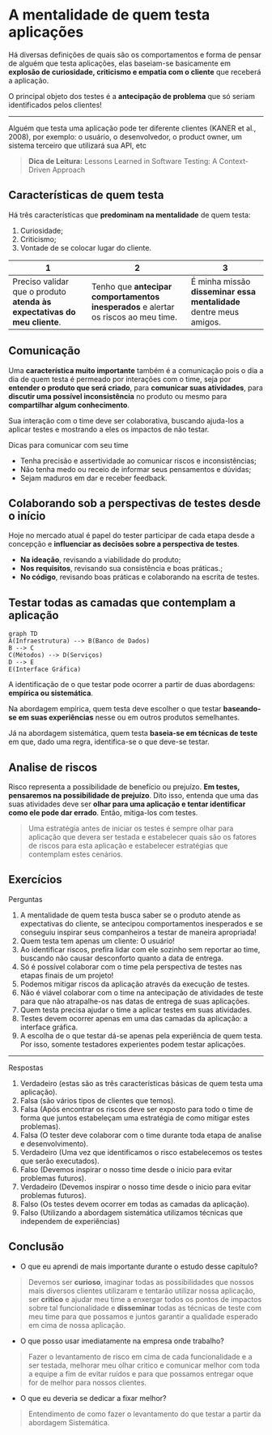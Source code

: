 # A mentalidade de quem testa aplicações

Há diversas definições de quais são os comportamentos e forma de pensar de alguém que testa aplicações, elas baseiam-se basicamente em **explosão de curiosidade, criticismo e empatia com o cliente** que receberá a aplicação.

O principal objeto dos testes é a **antecipação de problema** que só seriam identificados pelos clientes!



<hr>
Alguém que testa uma aplicação pode ter diferente clientes (KANER et al., 2008), por exemplo: o usuário, o desenvolvedor, o product owner, um sistema terceiro que utilizará sua API, etc

> **Dica de Leitura:** Lessons Learned in Software Testing: A Context-Driven Approach


## Características de quem testa


Há três características que **predominam na mentalidade** de quem testa:

 1. Curiosidade;
 2. Criticismo;
 3. Vontade de se colocar lugar do cliente.

|1  | 2 | 3 |
|--|--|--|
|Preciso validar que o produto **atenda às expectativas do meu cliente**.  |Tenho que **antecipar comportamentos inesperados** e alertar os riscos ao meu time.  |É minha missão **disseminar essa mentalidade** dentre meus amigos. |

## Comunicação
Uma **característica muito importante** também é a comunicação pois o dia a dia de quem testa é permeado por interações com o time, seja por **entender o produto que será criado**, para **comunicar suas atividades**, para **discutir uma possível inconsistência** no produto ou mesmo para **compartilhar algum conhecimento**.

Sua interação com o time deve ser colaborativa, buscando ajuda-los a aplicar testes e mostrando a eles os impactos de não testar.

Dicas para comunicar com seu time

 - Tenha precisão e assertividade ao comunicar riscos e inconsistências;
 - Não tenha medo ou receio de informar seus pensamentos e dúvidas;
 - Sejam maduros em dar e receber feedback.

## Colaborando sob a perspectivas de testes desde o início

Hoje no mercado atual é papel do tester participar de cada etapa desde a concepção e **influenciar as decisões sobre a perspectiva de testes**.

- **Na ideação**, revisando a viabilidade do produto;
- **Nos requisitos**, revisando sua consistência e boas práticas.;
- **No código**, revisando boas práticas e colaborando na escrita de testes.




## Testar todas as camadas que contemplam a aplicação


```mermaid
graph TD
A(Infraestrutura) --> B(Banco de Dados)
B --> C
C(Métodos) --> D(Serviços)
D --> E
E(Interface Gráfica)
```
A identificação de o que testar pode ocorrer a partir de duas abordagens: **empírica ou sistemática**.

Na abordagem empírica, quem testa deve escolher o que testar **baseando-se em suas experiências** nesse ou em outros produtos semelhantes.

Já na abordagem sistemática, quem testa **baseia-se em técnicas de teste** em que, dado uma regra, identifica-se o que deve-se testar.

## Analise de riscos

Risco representa a possibilidade de benefício ou prejuízo. **Em testes, pensaremos na possibilidade de prejuízo**. Dito isso, entenda que uma das suas atividades deve ser **olhar para uma aplicação e tentar identificar como ele pode dar errado**. Então, mitiga-los com testes.

>Uma estratégia antes de iniciar os testes é sempre olhar para aplicação que devera ser testada e estabelecer quais são os fatores de riscos para esta aplicação e estabelecer estratégias que contemplam estes cenários.
 
## Exercícios
Perguntas
 1. A mentalidade de quem testa busca saber se o produto atende as expectativas do  cliente, se antecipou comportamentos inesperados e se conseguiu inspirar seus companheiros a testar de maneira apropriada!
 2. Quem testa tem apenas um cliente: O usuário!
 3. Ao identificar riscos, prefira lidar com ele sozinho sem reportar ao time, buscando não causar desconforto quanto a data de entrega.
 4. Só é possível colaborar com o time pela perspectiva de testes nas etapas finais de um projeto!
 5. Podemos mitigar riscos da aplicação através da execução de testes.
 6. Não é viável colaborar com o time na antecipação de atividades de teste para que não atrapalhe-os nas datas de entrega de suas aplicações.
 7. Quem testa precisa ajudar o time a aplicar testes em suas atividades.
 8. Testes devem ocorrer apenas em uma das camadas da aplicação: a interface gráfica.
 9. A escolha de o que testar dá-se apenas pela experiência de quem testa. Por isso, somente testadores experientes podem testar aplicações.

<hr> Respostas

 1. Verdadeiro (estas são as três características básicas de quem testa uma aplicação).
 2. Falsa (são vários  tipos de clientes que temos).
 3. Falsa (Após encontrar os riscos deve ser exposto para todo o time de forma que juntos estabeleçam uma estratégia de como mitigar estes problemas).
 4. Falsa (O tester deve colaborar com o time durante toda etapa de analise e desenvolvimento).
 5. Verdadeiro (Uma vez que identificamos o risco estabelecemos os testes que serão executados).
 6. Falso (Devemos inspirar o nosso time desde o inicio para evitar problemas futuros).
 7. Verdadeiro (Devemos inspirar o nosso time desde o inicio para evitar problemas futuros).
 8. Falso (Os testes devem ocorrer em todas as camadas da aplicação).
 9. Falso (Utilizando a abordagem sistemática utilizamos técnicas que independem de experiências)


## Conclusão

-   O que eu aprendi de mais importante durante o estudo desse capítulo?
>Devemos ser **curioso**, imaginar todas as possibilidades que nossos mais diversos clientes utilizaram e tentarão utilizar nossa aplicação, ser **critico** e ajudar meu time a enxergar todos os pontos de impactos sobre tal funcionalidade e **disseminar** todas as técnicas de teste com meu time para que possamos e juntos garantir a qualidade esperado em cima de nossa aplicação.
-   O que posso usar imediatamente na empresa onde trabalho?
>Fazer o levantamento de risco em cima de cada funcionalidade e a ser testada, melhorar meu olhar critico e comunicar melhor com toda a equipe a fim de evitar ruídos e para que possamos entregar oque for de melhor para nossos clientes.
-   O que eu deveria se dedicar a fixar melhor?
> Entendimento de como fazer o levantamento do que testar a partir da abordagem Sistemática.
